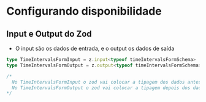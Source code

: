 # Configurando disponibilidade

## Input e Output do Zod

- O input são os dados de entrada, e o output os dados de saída

```ts
type TimeIntervalsFormInput = z.input<typeof timeIntervalsFormSchema>
type TimeIntervalsFormOutput = z.output<typeof timeIntervalsFormSchema>

/*
  No TimeIntervalsFormInput o zod vai colocar a tipagem dos dados antes de acontecer as transformações e refinamentos;
  No TimeIntervalsFormOutput o zod vai colocar a tipagem depois dos dados terem sidos transformados e refinados
*/
```
